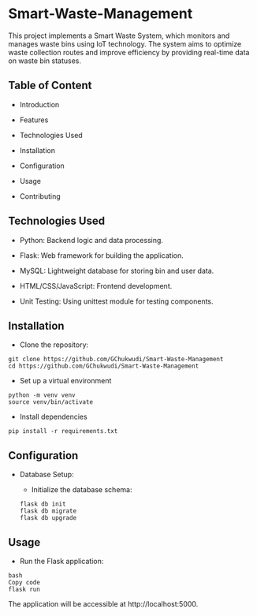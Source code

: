# Smart-Waste-Management

This project implements a Smart Waste System, which monitors and manages waste bins using IoT technology. The system aims to optimize waste collection routes and improve efficiency by providing real-time data on waste bin statuses.

## Table of Content

- Introduction

- Features

- Technologies Used

- Installation

- Configuration

- Usage

- Contributing

## Technologies Used

- Python: Backend logic and data processing.

- Flask: Web framework for building the application.

- MySQL: Lightweight database for storing bin and user data.

- HTML/CSS/JavaScript: Frontend development.

- Unit Testing: Using unittest module for testing components.

## Installation

- Clone the repository:

```
git clone https://github.com/GChukwudi/Smart-Waste-Management
cd https://github.com/GChukwudi/Smart-Waste-Management
```

- Set up a virtual environment

```
python -m venv venv
source venv/bin/activate
```

- Install dependencies

```
pip install -r requirements.txt
```

## Configuration


- Database Setup:

    - Initialize the database schema:

    ```
    flask db init
    flask db migrate
    flask db upgrade
    ```

## Usage

- Run the Flask application:

```
bash
Copy code
flask run
```

The application will be accessible at http://localhost:5000.